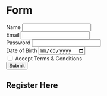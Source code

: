 # Form
<!DOCTYPE html>
<html lang="en">

<head>
  <meta charset="UTF-8" />
  <meta name="viewport" content="width=device-width, initial-scale=1.0" />
  <link rel="stylesheet" href="style.css" />
  <title>FORM</title>
  </head>
<style>
  input#name:invalid:focus{
  border:1px solid red;
  }
  </style>
<body>
  <form id="user-form">
   <label for="name">Name</label>
   <input required type="text" id="name" name="name">
<br>
   <label for="email">Email</label>
   <input required type="email" id="email" name="email">
<br>
   <label for="password">Password</label>
   <input required type="password" id="password" name="password">
<br>
   <label for="dob">Date of Birth</label>
   <input required type="date" id="dob" name="dob" value=Date()>
   
<br>
   <input  type="checkbox" id="acceptTerms" name="acceptTerms">
   <label for="acceptTerms">Accept Terms & Conditions</label>
<br>
   <button type="submit">Submit</button>
</form>
          
  
  <div
  class="relative bg-white px-6 mt-5 pt-10 pb-8 shadow-xl ring-1 ring-gray-900/5 sm:mx-auto sm:rounded-lg sm:px-10">
<div class="mx-auto">
    <h2 class="text-3xl text-center font-bold leading-tight">Register Here</h2>
    <div class="divide-y divide-gray-300/50" id="user-entries"></div>
</div>
<script src="val.js"></script>
</body>

</html>
